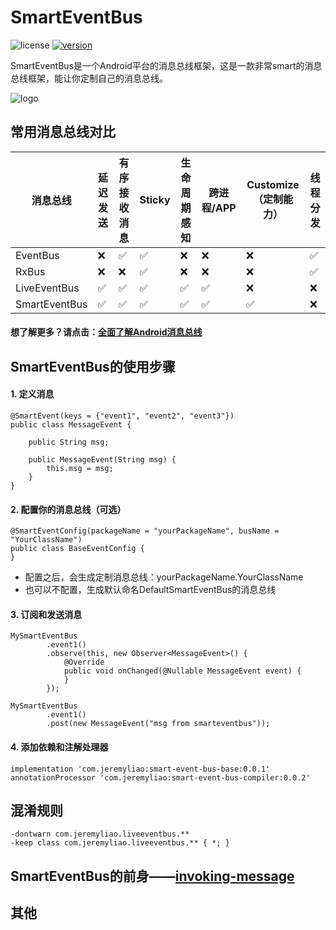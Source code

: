 # SmartEventBus
![license](https://img.shields.io/github/license/JeremyLiao/SmartEventBus.svg) [![version](https://img.shields.io/badge/JCenter-v0.0.1-blue.svg)](https://mvnrepository.com/artifact/com.jeremyliao/)

SmartEventBus是一个Android平台的消息总线框架，这是一款非常smart的消息总线框架，能让你定制自己的消息总线。

![logo](https://user-images.githubusercontent.com/23290617/68295450-6a4dca00-00cd-11ea-8f26-0a5694da0d8a.png)

## 常用消息总线对比

消息总线 | 延迟发送 | 有序接收消息 | Sticky | 生命周期感知 | 跨进程/APP | Customize（定制能力） | 线程分发
---|---|---|---|---|---|----|---
EventBus | :x: | :white_check_mark: | :white_check_mark: | :x: | :x: | :x: | :white_check_mark:
RxBus | :x: | :x: | :white_check_mark: | :x: | :x: | :x: | :white_check_mark:
LiveEventBus | :white_check_mark: | :white_check_mark: | :white_check_mark: | :white_check_mark: | :white_check_mark: | :x: | :x:
SmartEventBus | :white_check_mark: | :white_check_mark: | :white_check_mark: | :white_check_mark: | :white_check_mark: | :white_check_mark: | :x:

#### 想了解更多？请点击：[全面了解Android消息总线](https://github.com/JeremyLiao/SmartEventBus/blob/master/docs/bus_all.md)

## SmartEventBus的使用步骤
#### 1. 定义消息

```
@SmartEvent(keys = {"event1", "event2", "event3"})
public class MessageEvent {

    public String msg;

    public MessageEvent(String msg) {
        this.msg = msg;
    }
}
```

#### 2. 配置你的消息总线（可选）

```
@SmartEventConfig(packageName = "yourPackageName", busName = "YourClassName")
public class BaseEventConfig {
}
```
- 配置之后，会生成定制消息总线：yourPackageName.YourClassName
- 也可以不配置，生成默认命名DefaultSmartEventBus的消息总线

#### 3. 订阅和发送消息

```
MySmartEventBus
        .event1()
        .observe(this, new Observer<MessageEvent>() {
            @Override
            public void onChanged(@Nullable MessageEvent event) {
            }
        });
```

```
MySmartEventBus
        .event1()
        .post(new MessageEvent("msg from smarteventbus"));
```

#### 4. 添加依赖和注解处理器

```
implementation 'com.jeremyliao:smart-event-bus-base:0.0.1'
annotationProcessor 'com.jeremyliao:smart-event-bus-compiler:0.0.2'
```

## 混淆规则

```
-dontwarn com.jeremyliao.liveeventbus.**
-keep class com.jeremyliao.liveeventbus.** { *; }
```

## SmartEventBus的前身——[invoking-message](/docs/IM_README.md)

## 其他
